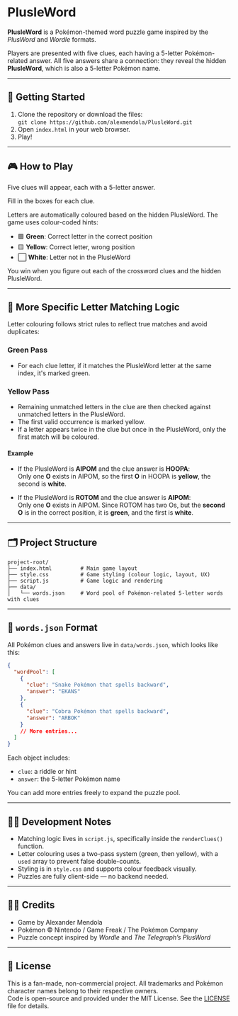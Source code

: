 # PlusleWord

**PlusleWord** is a Pokémon-themed word puzzle game inspired by the *PlusWord* and *Wordle* formats.

Players are presented with five clues, each having a 5-letter Pokémon-related answer. All five answers share a connection: they reveal the hidden **PlusleWord**, which is also a 5-letter Pokémon name.

---

## 🚀 Getting Started

1. Clone the repository or download the files:  
   `git clone https://github.com/alexmendola/PlusleWord.git`
2. Open `index.html` in your web browser.
3. Play!

---

## 🎮 How to Play

Five clues will appear, each with a 5-letter answer.

Fill in the boxes for each clue.

Letters are automatically coloured based on the hidden PlusleWord. The game uses colour-coded hints:

- 🟩 **Green**: Correct letter in the correct position  
- 🟨 **Yellow**: Correct letter, wrong position  
- ⬜ **White**: Letter not in the PlusleWord

You win when you figure out each of the crossword clues and the hidden PlusleWord.

---

## 🧠 More Specific Letter Matching Logic

Letter colouring follows strict rules to reflect true matches and avoid duplicates:

### Green Pass

- For each clue letter, if it matches the PlusleWord letter at the same index, it's marked green.

### Yellow Pass

- Remaining unmatched letters in the clue are then checked against unmatched letters in the PlusleWord.
- The first valid occurrence is marked yellow.
- If a letter appears twice in the clue but once in the PlusleWord, only the first match will be coloured.

#### Example

- If the PlusleWord is **AIPOM** and the clue answer is **HOOPA**:  
  Only one **O** exists in AIPOM, so the first **O** in HOOPA is **yellow**, the second is **white**.

- If the PlusleWord is **ROTOM** and the clue answer is **AIPOM**:  
  Only one **O** exists in AIPOM. Since ROTOM has two Os, but the **second O** is in the correct position, it is **green**, and the first is **white**.

---

## 🗂 Project Structure

```text
project-root/
├── index.html         # Main game layout
├── style.css          # Game styling (colour logic, layout, UX)
├── script.js          # Game logic and rendering
├── data/
│   └── words.json     # Word pool of Pokémon-related 5-letter words with clues
```

---

## 📄 `words.json` Format

All Pokémon clues and answers live in `data/words.json`, which looks like this:

```json
{
  "wordPool": [
    {
      "clue": "Snake Pokémon that spells backward",
      "answer": "EKANS"
    },
    {
      "clue": "Cobra Pokémon that spells backward",
      "answer": "ARBOK"
    }
    // More entries...
  ]
}
```

Each object includes:

- `clue`: a riddle or hint  
- `answer`: the 5-letter Pokémon name

You can add more entries freely to expand the puzzle pool.

---

## 🧑‍💻 Development Notes

- Matching logic lives in `script.js`, specifically inside the `renderClues()` function.
- Letter colouring uses a two-pass system (green, then yellow), with a `used` array to prevent false double-counts.
- Styling is in `style.css` and supports colour feedback visually.
- Puzzles are fully client-side — no backend needed.

---

## 🧑‍🎨 Credits

- Game by Alexander Mendola  
- Pokémon © Nintendo / Game Freak / The Pokémon Company  
- Puzzle concept inspired by *Wordle* and *The Telegraph’s PlusWord*

---

## 🪪 License

This is a fan-made, non-commercial project. All trademarks and Pokémon character names belong to their respective owners.  
Code is open-source and provided under the MIT License. See the [LICENSE](LICENSE) file for details.
